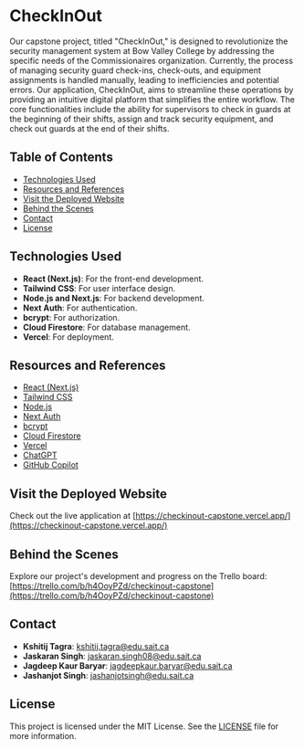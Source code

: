 # CheckInOut

Our capstone project, titled "CheckInOut," is designed to revolutionize the security management system at Bow Valley College by addressing the specific needs of the Commissionaires organization. Currently, the process of managing security guard check-ins, check-outs, and equipment assignments is handled manually, leading to inefficiencies and potential errors. Our application, CheckInOut, aims to streamline these operations by providing an intuitive digital platform that simplifies the entire workflow. The core functionalities include the ability for supervisors to check in guards at the beginning of their shifts, assign and track security equipment, and check out guards at the end of their shifts.

## Table of Contents

- [Technologies Used](#technologies-used)
- [Resources and References](#resources-and-references)
- [Visit the Deployed Website](#visit-the-deployed-website)
- [Behind the Scenes](#behind-the-scenes)
- [Contact](#contact)
- [License](#license)

## Technologies Used

- **React (Next.js)**: For the front-end development.
- **Tailwind CSS**: For user interface design.
- **Node.js and Next.js**: For backend development.
- **Next Auth**: For authentication.
- **bcrypt**: For authorization.
- **Cloud Firestore**: For database management.
- **Vercel**: For deployment.

## Resources and References

- [React (Next.js)](https://nextjs.org/)
- [Tailwind CSS](https://tailwindcss.com/)
- [Node.js](https://nodejs.org/)
- [Next Auth](https://next-auth.js.org/)
- [bcrypt](https://www.npmjs.com/package/bcrypt)
- [Cloud Firestore](https://firebase.google.com/docs/firestore)
- [Vercel](https://vercel.com/)
- [ChatGPT](https://chat.openai.com/)
- [GitHub Copilot](https://github.com/features/copilot)

## Visit the Deployed Website

Check out the live application at [https://checkinout-capstone.vercel.app/](https://checkinout-capstone.vercel.app/)

## Behind the Scenes

Explore our project's development and progress on the Trello board: [https://trello.com/b/h4OoyPZd/checkinout-capstone](https://trello.com/b/h4OoyPZd/checkinout-capstone)

## Contact

- **Kshitij Tagra**: [kshitij.tagra@edu.sait.ca](mailto:kshitij.tagra@edu.sait.ca)
- **Jaskaran Singh**: [jaskaran.singh08@edu.sait.ca](mailto:jaskaran.singh08@edu.sait.ca)
- **Jagdeep Kaur Baryar**: [jagdeepkaur.baryar@edu.sait.ca](mailto:jagdeepkaur.baryar@edu.sait.ca)
- **Jashanjot Singh**: [jashanjotsingh@edu.sait.ca](mailto:jashanjotsingh@edu.sait.ca)

## License

This project is licensed under the MIT License. See the [LICENSE](./LICENSE) file for more information.

